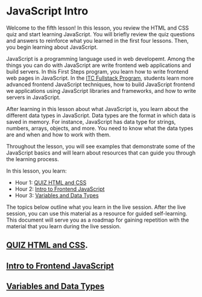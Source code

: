 # JavaScript Intro  

Welcome to the fifth lesson! In this lesson, you review the HTML and CSS quiz and start learning JavaScript. You will briefly review the quiz questions and answers to reinforce what you learned in the first four lessons. Then, you begin learning about JavaScript.

JavaScript is a programming language used in web developemt. Among the things you can do with JavaScript are write frontend web applications and build servers. In this First Steps program, you learn how to write frontend web pages in JavaScript. In the [ITC Fullstack Program](https://www.itc.tech), students learn more advanced frontend JavaScript techniques, how to build JavaScript frontend we applications using JavaScript libraries and frameworks, and how to write servers in JavaScript.

After learning in this lesson about what JavaScript is, you learn about the different data types in JavaScript. Data types are the format in which data is saved in memory. For instance, JavaScript has data type for strings, numbers, arrays, objects, and more. You need to know what the data types are and when and how to work with them.

Throughout the lesson, you will see examples that demonstrate some of the JavaScript basics and will learn about resources that can guide you through the learning process. 

In this lesson, you learn:  

- Hour 1: [QUIZ HTML and CSS](#quiz-html-and-css)    
- Hour 2: [Intro to Frontend JavaScript](#intro-to-frontend-javascript)   
- Hour 3: [Variables and Data Types](#variables-and-data-types)  

The topics below outline what you learn in the live session. After the live session, you can use this material as a resource for guided self-learning. This document will serve you as a roadmap for gaining repetition with the material that you learn during the live session.   

## [QUIZ HTML and CSS](#quiz-html-and-css).   

## [Intro to Frontend JavaScript](#intro-to-frontend-javascript)   

## [Variables and Data Types](#variables-and-data-types)   

